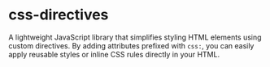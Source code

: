 # css-directives
A lightweight JavaScript library that simplifies styling HTML elements using custom directives. By adding attributes prefixed with `css:`, you can easily apply reusable styles or inline CSS rules directly in your HTML.
